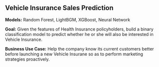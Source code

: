 ## Vehicle Insurance Sales Prediction

**Models:** Random Forest, LightBGM, XGBoost, Neural Network

**Goal:** Given the features of Health Insurance policyholders, build a binary classification model to predict whether he or she will also be interested in Vehicle Insurance. 

**Business Use Case:** Help the company know its current customers better before launching a new Vehicle Insurane so as to perform marketing strategies proactively. 

